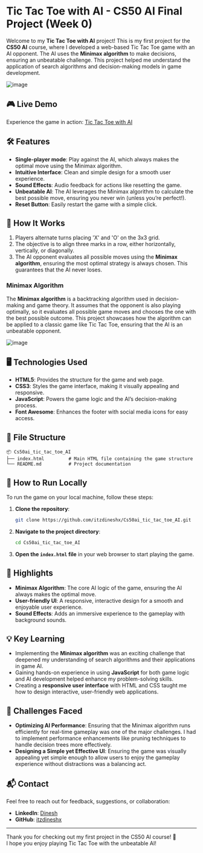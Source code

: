 # Tic Tac Toe with AI - CS50 AI Final Project (Week 0)

Welcome to my **Tic Tac Toe with AI** project! This is my first project for the **CS50 AI** course, where I developed a web-based Tic Tac Toe game with an AI opponent. The AI uses the **Minimax algorithm** to make decisions, ensuring an unbeatable challenge. This project helped me understand the application of search algorithms and decision-making models in game development.

![image](https://github.com/user-attachments/assets/634faf93-fc50-47d5-b0f2-cc9654ba1976)


## 🎮 Live Demo
Experience the game in action: [Tic Tac Toe with AI](https://itzdineshx.github.io/Cs50ai_tic_tac_toe_AI/)

## 🛠️ Features
- **Single-player mode**: Play against the AI, which always makes the optimal move using the Minimax algorithm.
- **Intuitive Interface**: Clean and simple design for a smooth user experience.
- **Sound Effects**: Audio feedback for actions like resetting the game.
- **Unbeatable AI**: The AI leverages the Minimax algorithm to calculate the best possible move, ensuring you never win (unless you’re perfect!).
- **Reset Button**: Easily restart the game with a simple click.

## 🚀 How It Works
1. Players alternate turns placing 'X' and 'O' on the 3x3 grid.
2. The objective is to align three marks in a row, either horizontally, vertically, or diagonally.
3. The AI opponent evaluates all possible moves using the **Minimax algorithm**, ensuring the most optimal strategy is always chosen. This guarantees that the AI never loses.

### Minimax Algorithm
The **Minimax algorithm** is a backtracking algorithm used in decision-making and game theory. It assumes that the opponent is also playing optimally, so it evaluates all possible game moves and chooses the one with the best possible outcome. This project showcases how the algorithm can be applied to a classic game like Tic Tac Toe, ensuring that the AI is an unbeatable opponent.


![image](https://github.com/user-attachments/assets/37aaf5d5-cf1c-450f-8887-efc9e43dac28)


## 🖥️ Technologies Used
- **HTML5**: Provides the structure for the game and web page.
- **CSS3**: Styles the game interface, making it visually appealing and responsive.
- **JavaScript**: Powers the game logic and the AI’s decision-making process.
- **Font Awesome**: Enhances the footer with social media icons for easy access.

## 📂 File Structure
```
📦 Cs50ai_tic_tac_toe_AI
├── index.html         # Main HTML file containing the game structure
└── README.md          # Project documentation
```

## 📜 How to Run Locally
To run the game on your local machine, follow these steps:

1. **Clone the repository**:
   ```bash
   git clone https://github.com/itzdineshx/Cs50ai_tic_tac_toe_AI.git
   ```
2. **Navigate to the project directory**:
   ```bash
   cd Cs50ai_tic_tac_toe_AI
   ```
3. **Open the `index.html` file** in your web browser to start playing the game.

## 🌟 Highlights
- **Minimax Algorithm**: The core AI logic of the game, ensuring the AI always makes the optimal move.
- **User-friendly UI**: A responsive, interactive design for a smooth and enjoyable user experience.
- **Sound Effects**: Adds an immersive experience to the gameplay with background sounds.

## 💡 Key Learning
- Implementing the **Minimax algorithm** was an exciting challenge that deepened my understanding of search algorithms and their applications in game AI.
- Gaining hands-on experience in using **JavaScript** for both game logic and AI development helped enhance my problem-solving skills.
- Creating a **responsive user interface** with HTML and CSS taught me how to design interactive, user-friendly web applications.

## 🏅 Challenges Faced
- **Optimizing AI Performance**: Ensuring that the Minimax algorithm runs efficiently for real-time gameplay was one of the major challenges. I had to implement performance enhancements like pruning techniques to handle decision trees more effectively.
- **Designing a Simple yet Effective UI**: Ensuring the game was visually appealing yet simple enough to allow users to enjoy the gameplay experience without distractions was a balancing act.

## 📬 Contact
Feel free to reach out for feedback, suggestions, or collaboration:
- **LinkedIn**: [Dinesh](https://www.linkedin.com/in/dinesh-x/)
- **GitHub**: [itzdineshx](https://github.com/itzdineshx)

---

Thank you for checking out my first project in the CS50 AI course! 🎉  
I hope you enjoy playing Tic Tac Toe with the unbeatable AI!
```
